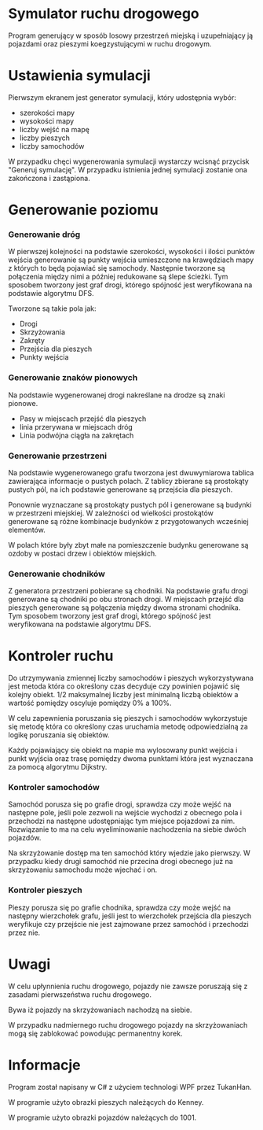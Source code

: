 ﻿# Symulator ruchu drogowego

Program generujący w sposób losowy przestrzeń miejską i uzupełniający ją pojazdami oraz pieszymi koegzystującymi w ruchu drogowym.
  
# Ustawienia symulacji

Pierwszym ekranem jest generator symulacji, który udostępnia wybór:
* szerokości mapy
* wysokości mapy
* liczby wejść na mapę
* liczby pieszych
* liczby samochodów

W przypadku chęci wygenerowania symulacji wystarczy wcisnąć przycisk "Generuj symulację". W przypadku istnienia jednej symulacji zostanie ona zakończona i zastąpiona.
  
# Generowanie poziomu

### Generowanie dróg
  
W pierwszej kolejności na podstawie szerokości, wysokości i ilości punktów wejścia generowanie są punkty wejścia umieszczone na krawędziach mapy z których to będą pojawiać się samochody. Następnie tworzone są połączenia między nimi a później redukowane są ślepe ścieżki. Tym sposobem tworzony jest graf drogi, którego spójność jest weryfikowana na podstawie algorytmu DFS.

Tworzone są takie pola jak:
* Drogi
* Skrzyżowania
* Zakręty
* Przejścia dla pieszych
* Punkty wejścia

### Generowanie znaków pionowych

Na podstawie wygenerowanej drogi nakreślane na drodze są znaki pionowe.

* Pasy w miejscach przejść dla pieszych
* linia przerywana w miejscach dróg
* Linia podwójna ciągła na zakrętach
  
### Generowanie przestrzeni

Na podstawie wygenerowanego grafu tworzona jest dwuwymiarowa tablica zawierająca informacje o pustych polach. Z tablicy zbierane są prostokąty pustych pól, na ich podstawie generowane są przejścia dla pieszych.

Ponownie wyznaczane są prostokąty pustych pól i generowane są budynki w przestrzeni miejskiej. W zależności od wielkości prostokątów generowane są różne kombinacje budynków z przygotowanych wcześniej elementów.

W polach które były zbyt małe na pomieszczenie budynku generowane są ozdoby w postaci drzew i obiektów miejskich.

### Generowanie chodników

Z generatora przestrzeni pobierane są chodniki. Na podstawie grafu drogi generowane są chodniki po obu stronach drogi. W miejscach przejść dla pieszych generowane są połączenia między dwoma stronami chodnika. Tym sposobem tworzony jest graf drogi, którego spójność jest weryfikowana na podstawie algorytmu DFS.

# Kontroler ruchu

Do utrzymywania zmiennej liczby samochodów i pieszych wykorzystywana jest metoda która co określony czas decyduje czy powinien pojawić się kolejny obiekt. 1/2 maksymalnej liczby jest minimalną liczbą obiektów a wartość pomiędzy oscyluje pomiędzy 0% a 100%.

W celu zapewnienia poruszania się pieszych i samochodów wykorzystuje się metodę która co określony czas uruchamia metodę odpowiedzialną za logikę poruszania się obiektów.

Każdy pojawiający się obiekt na mapie ma wylosowany punkt wejścia i punkt wyjścia oraz trasę pomiędzy dwoma punktami która jest wyznaczana za pomocą algorytmu Dijkstry.

### Kontroler samochodów

Samochód porusza się po grafie drogi, sprawdza czy może wejść na następne pole, jeśli pole zezwoli na wejście wychodzi z obecnego pola i przechodzi na następne udostępniając tym miejsce pojazdowi za nim. Rozwiązanie to ma na celu wyeliminowanie nachodzenia na siebie dwóch pojazdów. 

Na skrzyżowanie dostęp ma ten samochód który wjedzie jako pierwszy. W przypadku kiedy drugi samochód nie przecina drogi obecnego już na skrzyżowaniu samochodu może wjechać i on.

### Kontroler pieszych

Pieszy porusza się po grafie chodnika, sprawdza czy może wejść na następny wierzchołek grafu, jeśli jest to wierzchołek przejścia dla pieszych weryfikuje czy przejście nie jest zajmowane przez samochód i przechodzi przez nie.

# Uwagi

W celu upłynnienia ruchu drogowego, pojazdy nie zawsze poruszają się z zasadami pierwszeństwa ruchu drogowego.

Bywa iż pojazdy na skrzyżowaniach nachodzą na siebie.

W przypadku nadmiernego ruchu drogowego pojazdy na skrzyżowaniach mogą się zablokować powodując permanentny korek.

# Informacje

Program został napisany w C# z użyciem technologi WPF przez TukanHan.

W programie użyto obrazki pieszych należących do Kenney.

W programie użyto obrazki pojazdów należących do 1001.
